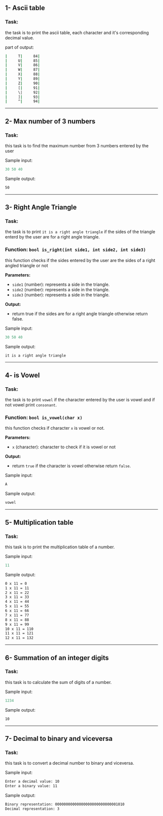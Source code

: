 ## 1- Ascii table

### Task:
the task is to print the ascii table, each character and it's corresponding decimal value.

part of output:
```bash
|     T|     84|
|     U|     85|
|     V|     86|
|     W|     87|
|     X|     88|
|     Y|     89|
|     Z|     90|
|     [|     91|
|     \|     92|
|     ]|     93|
|     ^|     94|
```
---
## 2- Max number of 3 numbers

### Task:
this task is to find the maximum number from 3 numbers entered by the user

Sample input:
```cpp
30 50 40
```
Sample output:
```bash
50
```
---
## 3- Right Angle Triangle

### Task:
the task is to print `it is a right angle triangle` if the sides of the triangle enterd by the user are for a right angle triangle.

### Function:  `bool is_right(int side1, int side2, int side3)`

this function checks if the sides entered by the user are the sides of a right angled triangle or not

**Parameters:**
- `side1` (number): represents a side in the triangle.
- `side2` (number): represents a side in the triangle.
- `side3` (number): represents a side in the triangle.


**Output:**
- return true if the sides are for a right angle triangle otherwise return false.

Sample input:
```cpp
30 50 40
```
Sample output:
```bash
it is a right angle triangle
```
---
## 4- is Vowel

### Task:
the task is to print `vowel` if the character entered by the user is vowel and if not vowel print `consonant`.

### Function:  `bool is_vowel(char x)`

this function checks if character `x` is vowel or not.

**Parameters:**
- `x` (character): character to check if it is vowel or not


**Output:**
- return `true` if the character is vowel otherwise return `false`.

Sample input:
```cpp
A
```
Sample output:
```bash
vowel
```

---
## 5- Multiplication table

### Task:
this task is to print the multiplication table of a number.

Sample input:
```cpp
11
```
Sample output:
```bash
0 x 11 = 0
1 x 11 = 11
2 x 11 = 22
3 x 11 = 33
4 x 11 = 44
5 x 11 = 55
6 x 11 = 66
7 x 11 = 77
8 x 11 = 88
9 x 11 = 99
10 x 11 = 110
11 x 11 = 121
12 x 11 = 132
```
---

## 6- Summation of an integer digits

### Task:
this task is to calculate the sum of digits of a number.

Sample input:
```cpp
1234
```
Sample output:
```bash
10
```
---
## 7- Decimal to binary and viceversa

### Task:
this task is to convert a decimal number to binary and viceversa.

Sample input:
```bash
Enter a decimal value: 10
Enter a binary value: 11
```
Sample output:
```bash
Binary representation: 00000000000000000000000000001010
Decimal representation: 3
```

